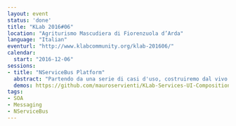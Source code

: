 ```yaml
---
layout: event
status: 'done'
title: "KLab 2016#06"
location: "Agriturismo Mascudiera di Fiorenzuola d’Arda"
language: "Italian"
eventurl: "http://www.klabcommunity.org/klab-201606/"
calendar:
  start: "2016-12-06"
sessions:
- title: "NServiceBus Platform"
  abstract: "Partendo da una serie di casi d'uso, costruiremo dal vivo un set di servizi SOA, o se preferite un set di Microservices, atti a soddisfare gli scenari definiti."
  demos: https://github.com/mauroservienti/KLab-Services-UI-Composition-Demos
tags:
- SOA
- Messaging
- NServiceBus
---
```

